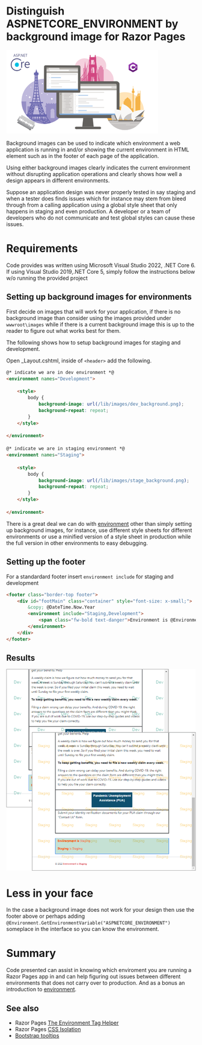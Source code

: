 ﻿# Distinguish ASPNETCORE_ENVIRONMENT by background image for Razor Pages

![head](assets/head.png)

Background images can be used to indicate which environment a web application is running in and/or showing the current environment in HTML element such as in the footer of each page of the application.

Using either background images clearly indicates the current environment without disrupting application operations and clearly shows how well a design appears in different environments.

Suppose an application design was never properly tested in say staging and when a tester does finds issues which for instance may stem from bleed through from a calling application using a global style sheet that only happens in staging and even production. A developer or a team of developers who do not communicate and test global styles can cause these issues.

# Requirements

Code provides was written using Microsoft Visual Studio 2022, .NET Core 6. If using Visual Studio 2019,.NET Core 5, simply follow the instructions below w/o running the provided project

## Setting up background images for environments

First decide on images that will work for your application, if there is no background image than consider using the images provided under `wwwroot\images` while if there is a current background image this is up to the reader to figure out what works best for them.

The following shows how to setup background images for staging and development.

Open _Layout.cshtml, inside of `<header>` add the following.

```html
@* indicate we are in dev environment *@
<environment names="Development">

    <style>
        body {
            background-image: url(/lib/images/dev_background.png);
            background-repeat: repeat;
        }
    </style>

</environment>
        
@* indicate we are in staging environment *@
<environment names="Staging">

    <style>
        body {
            background-image: url(/lib/images/stage_background.png);
            background-repeat: repeat;
        }
    </style>

</environment>
```

There is a great deal we can do with [environment](https://learn.microsoft.com/en-us/aspnet/core/fundamentals/environments?view=aspnetcore-6.0) other than simply setting up background images, for instance, use different style sheets for different environments or use a minified version of a style sheet in production while the full version in other environments to easy debugging.

## Setting up the footer

For a standardard footer insert `environment include` for staging and development

```html
<footer class="border-top footer">
    <div id="footMain" class="container" style="font-size: x-small;">
        &copy; @DateTime.Now.Year
        <environment include="Staging,Development">
            <span class="fw-bold text-danger">Environment is @Environment.GetEnvironmentVariable("ASPNETCORE_ENVIRONMENT")</span>
        </environment>
    </div>
</footer>
```

## Results

![Figure1](assets/figure1.png)

# Less in your face

In the case a background image does not work for your design then use the footer above or perhaps adding `@Environment.GetEnvironmentVariable("ASPNETCORE_ENVIRONMENT")` someplace in the interface so you can know the environment.

# Summary

Code presented can assist in knowing which enviroment you are running a Razor Pages app in and can help figuring out issues between different environments that does not carry over to production. And as a bonus an introduction to [environment](https://learn.microsoft.com/en-us/aspnet/core/fundamentals/environments?view=aspnetcore-6.0).

## See also

- Razor Pages [The Environment Tag Helper](https://www.learnrazorpages.com/razor-pages/tag-helpers/environment-tag-helper)
- Razor Pages [CSS Isolation](https://github.com/karenpayneoregon/razor-pages-style-isolation)
- [Bootstrap tooltips](bootstrapToolTips.md)